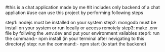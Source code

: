 #this is a chat application made by me 
#it includes only backend of a chat appliation
#use can use this project by performing following steps

step1: nodejs must be installed on your system
step2: mongodb must be install on your system or run locally or access remotely
step3: make .env file by follwing the .env.dev and put your environment valiables
step4: run the command:- npm install (in your terminal after nevigating to this directory)
step: run the command:- npm start (to start the backend)